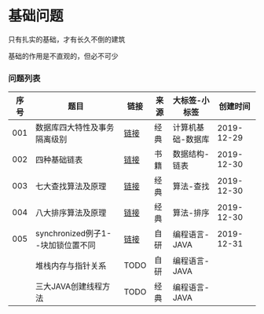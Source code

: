 # 基础问题

只有扎实的基础，才有长久不倒的建筑

基础的作用是不直观的，但必不可少

### 问题列表

|序号|题目|链接|来源|大标签-小标签|创建时间|
|--|--|--|--|--|--|
|001|数据库四大特性及事务隔离级别|[链接](https://github.com/peteryuanpan/notebook/blob/master/DATABASE/数据库四大特性及事物隔离级别.md)|经典|计算机基础-数据库|2019-12-29|
|002|四种基础链表|[链接](数据结构/四种基础链表)|书籍|数据结构-链表|2019-12-30|
|003|七大查找算法及原理|[链接](算法/七大查找算法及原理)|经典|算法-查找|2019-12-30|
|004|八大排序算法及原理|[链接](算法/八大排序算法及原理)|经典|算法-排序|2019-12-30|
|005|synchronized例子1--块加锁位置不同|[链接](编程语言/synchronized例子1--块加锁位置不同)|自研|编程语言-JAVA|2019-12-31|
||堆栈内存与指针关系|TODO|自研|编程语言-JAVA||
||三大JAVA创建线程方法|TODO|经典|编程语言-JAVA||
